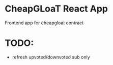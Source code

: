 # CheapGLoaT React App

Frontend app for cheapgloat contract


# TODO:
* refresh upvoted/downvoted sub only